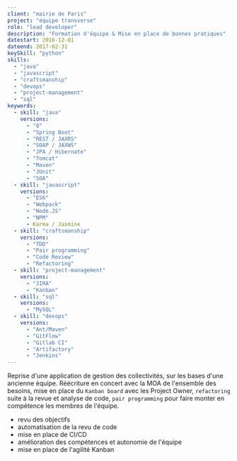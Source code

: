 ```yaml
---
client: "mairie de Paris"
project: "équipe transverse"
role: "lead developer"
description: "Formation d'équipe & Mise en place de bonnes pratiques"
datestart: 2016-12-01 
dateend: 2017-02-31
keySkill: "python"
skills:
  - "java"
  - "javascript"
  - "craftsmanship"
  - "devops"
  - "project-management"
  - "sql"
keywords:
  - skill: "java"
    versions:
      - "8"
      - "Spring Boot"
      - "REST / JAXRS"
      - "SOAP / JAXWS"
      - "JPA / Hibernate"
      - "Tomcat"
      - "Maven"
      - "JUnit"
      - "SOA"
  - skill: "javascript"
    versions:
      - "ES6"
      - "Webpack"
      - "Node.JS"
      - "NPM"
      - Karma / Jasmine
  - skill: "craftsmanship"
    versions:
      - "TDD"
      - "Pair programming"
      - "Code Review"
      - "Refactoring"
  - skill: "project-management"
    versions:
      - "JIRA"
      - "Kanban"
  - skill: "sql"
    versions:
      - "MySQL"
  - skill: "devops"
    versions:
      - "Ant/Maven"
      - "GitFlow"
      - "Gitlab CI"
      - "Artifactory"
      - "Jenkins"
---
```


Reprise d'une application de gestion des collectivités, sur les bases d'une ancienne équipe. Réécriture en concert avec la MOA de l'ensemble des besoins, mise en place du `Kanban board` avec les Project Owner, `refactoring` suite à la revue et analyse de code, `pair programming` pour faire monter en compétence les membres de l'équipe.

- revu des objectifs
- automatisation de la revu de code
- mise en place de CI/CD 
- amélioration des compétences et autonomie de l'équipe 
- mise en place de l'agilité Kanban